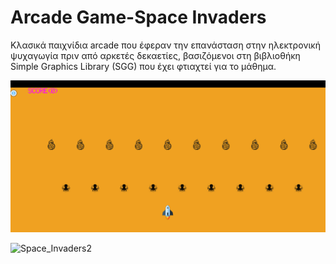 # Arcade Game-Space Invaders

Κλασικά παιχνίδια arcade που έφεραν την επανάσταση στην ηλεκτρονική ψυχαγωγία πριν από αρκετές δεκαετίες, βασιζόμενοι στη 
βιβλιοθήκη Simple Graphics Library (SGG) που έχει φτιαχτεί για το μάθημα.

![Space Invaders](Space.png "Space_Start")

![Space_Invaders2](requirements/diagrams/usecase.jpg "Διάγραμμα περιπτώσεων χρήσης")
